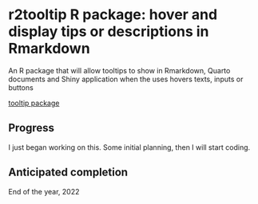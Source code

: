 # r2tooltip R package: hover and display tips or descriptions in Rmarkdown

An R package that will allow tooltips to show in Rmarkdown, Quarto documents and Shiny application when the uses hovers texts, inputs or buttons

[tooltip package](https://coursewhiz.org/mainsite/img/tooltips%20r.png)

## Progress

I just began working on this. Some initial planning, then I will start coding.

## Anticipated completion

End of the year, 2022
